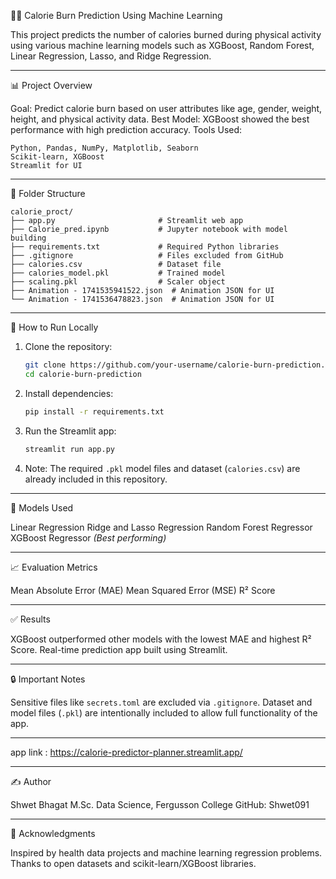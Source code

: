  🏃‍♂️ Calorie Burn Prediction Using Machine Learning

This project predicts the number of calories burned during physical activity using various machine learning models such as XGBoost, Random Forest, Linear Regression, Lasso, and Ridge Regression.

---

📊 Project Overview

Goal: Predict calorie burn based on user attributes like age, gender, weight, height, and physical activity data.
Best Model: XGBoost showed the best performance with high prediction accuracy.
Tools Used:

    Python, Pandas, NumPy, Matplotlib, Seaborn
    Scikit-learn, XGBoost
    Streamlit for UI

---

📁 Folder Structure

```
calorie_proct/
├── app.py                       # Streamlit web app
├── Calorie_pred.ipynb           # Jupyter notebook with model building
├── requirements.txt             # Required Python libraries
├── .gitignore                   # Files excluded from GitHub
├── calories.csv                 # Dataset file
├── calories_model.pkl           # Trained model
├── scaling.pkl                  # Scaler object
├── Animation - 1741535941522.json  # Animation JSON for UI
└── Animation - 1741536478823.json  # Animation JSON for UI
```

---

🚀 How to Run Locally

1. Clone the repository:

   ```bash
   git clone https://github.com/your-username/calorie-burn-prediction.git
   cd calorie-burn-prediction
   ```

2. Install dependencies:

   ```bash
   pip install -r requirements.txt
   ```

3. Run the Streamlit app:

   ```bash
   streamlit run app.py
   ```

4. Note: The required `.pkl` model files and dataset (`calories.csv`) are already included in this repository.

---

🧠 Models Used

 Linear Regression
 Ridge and Lasso Regression
 Random Forest Regressor
 XGBoost Regressor *(Best performing)*

---

📈 Evaluation Metrics

 Mean Absolute Error (MAE)
 Mean Squared Error (MSE)
 R² Score

---

 ✅ Results

 XGBoost outperformed other models with the lowest MAE and highest R² Score.
 Real-time prediction app built using Streamlit.

---

🔒 Important Notes

 Sensitive files like `secrets.toml` are excluded via `.gitignore`.
 Dataset and model files (`.pkl`) are intentionally included to allow full functionality of the app.

---
app link : https://calorie-predictor-planner.streamlit.app/

---

 ✍️ Author

Shwet Bhagat
M.Sc. Data Science, Fergusson College
GitHub: Shwet091

---

🌟 Acknowledgments

 Inspired by health data projects and machine learning regression problems.
 Thanks to open datasets and scikit-learn/XGBoost libraries.
